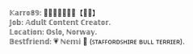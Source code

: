 𝕂𝕒𝕣𝕣𝕠𝟠𝟡: 💎💗💘💞🍬🍭🍒【💙💛】 \
𝕁𝕠𝕓: 𝔸𝕕𝕦𝕝𝕥 ℂ𝕠𝕟𝕥𝕖𝕟𝕥 ℂ𝕣𝕖𝕒𝕥𝕠𝕣.\
𝕃𝕠𝕔𝕒𝕥𝕚𝕠𝕟: 𝕆𝕤𝕝𝕠, ℕ𝕠𝕣𝕨𝕒𝕪.\
𝔹𝕖𝕤𝕥𝕗𝕣𝕚𝕖𝕟𝕕: 💗 ℕ𝕖𝕞𝕚 🐾 (ꜱᴛᴀꜰꜰᴏʀᴅꜱʜɪʀᴇ ʙᴜʟʟ ᴛᴇʀʀɪᴇʀ).
